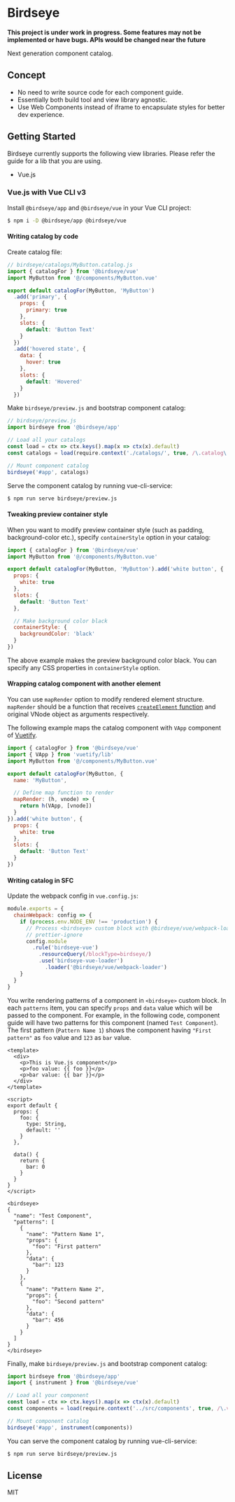 # Birdseye

**This project is under work in progress. Some features may not be implemented or have bugs. APIs would be changed near the future**

Next generation component catalog.

## Concept

- No need to write source code for each component guide.
- Essentially both build tool and view library agnostic.
- Use Web Components instead of iframe to encapsulate styles for better dev experience.

## Getting Started

Birdseye currently supports the following view libraries. Please refer the guide for a lib that you are using.

- Vue.js

### Vue.js with Vue CLI v3

Install `@birdseye/app` and `@birdseye/vue` in your Vue CLI project:

```bash
$ npm i -D @birdseye/app @birdseye/vue
```

#### Writing catalog by code

Create catalog file:

```js
// birdseye/catalogs/MyButton.catalog.js
import { catalogFor } from '@birdseye/vue'
import MyButton from '@/components/MyButton.vue'

export default catalogFor(MyButton, 'MyButton')
  .add('primary', {
    props: {
      primary: true
    },
    slots: {
      default: 'Button Text'
    }
  })
  .add('hovered state', {
    data: {
      hover: true
    },
    slots: {
      default: 'Hovered'
    }
  })
```

Make `birdseye/preview.js` and bootstrap component catalog:

```js
// birdseye/preview.js
import birdseye from '@birdseye/app'

// Load all your catalogs
const load = ctx => ctx.keys().map(x => ctx(x).default)
const catalogs = load(require.context('./catalogs/', true, /\.catalog\.js$/))

// Mount component catalog
birdseye('#app', catalogs)
```

Serve the component catalog by running vue-cli-service:

```bash
$ npm run serve birdseye/preview.js
```

#### Tweaking preview container style

When you want to modify preview container style (such as padding, background-color etc.), specify `containerStyle` option in your catalog:

```js
import { catalogFor } from '@birdseye/vue'
import MyButton from '@/components/MyButton.vue'

export default catalogFor(MyButton, 'MyButton').add('white button', {
  props: {
    white: true
  },
  slots: {
    default: 'Button Text'
  },

  // Make background color black
  containerStyle: {
    backgroundColor: 'black'
  }
})
```

The above example makes the preview background color black. You can specify any CSS properties in `containerStyle` option.

#### Wrapping catalog component with another element

You can use `mapRender` option to modify rendered element structure. `mapRender` should be a function that receives [`createElement` function](https://vuejs.org/v2/guide/render-function.html#createElement-Arguments) and original VNode object as arguments respectively.

The following example maps the catalog component with `VApp` component of [Vuetify](https://vuetifyjs.com).

```js
import { catalogFor } from '@birdseye/vue'
import { VApp } from 'vuetify/lib'
import MyButton from '@/components/MyButton.vue'

export default catalogFor(MyButton, {
  name: 'MyButton',

  // Define map function to render
  mapRender: (h, vnode) => {
    return h(VApp, [vnode])
  }
}).add('white button', {
  props: {
    white: true
  },
  slots: {
    default: 'Button Text'
  }
})
```

#### Writing catalog in SFC

Update the webpack config in `vue.config.js`:

```js
module.exports = {
  chainWebpack: config => {
    if (process.env.NODE_ENV !== 'production') {
      // Process <birdseye> custom block with @birdseye/vue/webpack-loader
      // prettier-ignore
      config.module
        .rule('birdseye-vue')
          .resourceQuery(/blockType=birdseye/)
          .use('birdseye-vue-loader')
            .loader('@birdseye/vue/webpack-loader')
    }
  }
}
```

You write rendering patterns of a component in `<birdseye>` custom block. In each `patterns` item, you can specify `props` and `data` value which will be passed to the component. For example, in the following code, component guide will have two patterns for this component (named `Test Component`). The first pattern (`Pattern Name 1`) shows the component having `"First pattern"` as `foo` value and `123` as `bar` value.

```vue
<template>
  <div>
    <p>This is Vue.js component</p>
    <p>foo value: {{ foo }}</p>
    <p>bar value: {{ bar }}</p>
  </div>
</template>

<script>
export default {
  props: {
    foo: {
      type: String,
      default: ''
    }
  },

  data() {
    return {
      bar: 0
    }
  }
}
</script>

<birdseye>
{
  "name": "Test Component",
  "patterns": [
    {
      "name": "Pattern Name 1",
      "props": {
        "foo": "First pattern"
      },
      "data": {
        "bar": 123
      }
    },
    {
      "name": "Pattern Name 2",
      "props": {
        "foo": "Second pattern"
      },
      "data": {
        "bar": 456
      }
    }
  ]
}
</birdseye>
```

Finally, make `birdseye/preview.js` and bootstrap component catalog:

```js
import birdseye from '@birdseye/app'
import { instrument } from '@birdseye/vue'

// Load all your component
const load = ctx => ctx.keys().map(x => ctx(x).default)
const components = load(require.context('../src/components', true, /\.vue$/))

// Mount component catalog
birdseye('#app', instrument(components))
```

You can serve the component catalog by running vue-cli-service:

```bash
$ npm run serve birdseye/preview.js
```

## License

MIT

